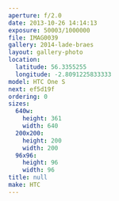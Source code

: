 ```yaml
---
aperture: f/2.0
date: 2013-10-26 14:14:13
exposure: 50003/1000000
file: IMAG0039
gallery: 2014-lade-braes
layout: gallery-photo
location:
  latitude: 56.3355255
  longitude: -2.8091225833333
model: HTC One S
next: ef5d19f
ordering: 0
sizes:
  640w:
    height: 361
    width: 640
  200x200:
    height: 200
    width: 200
  96x96:
    height: 96
    width: 96
title: null
make: HTC
---
```


